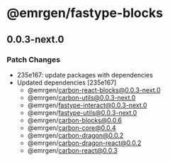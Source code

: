 # @emrgen/fastype-blocks

## 0.0.3-next.0

### Patch Changes

- 235e167: update packages with dependencies
- Updated dependencies [235e167]
  - @emrgen/carbon-react-blocks@0.0.3-next.0
  - @emrgen/carbon-utils@0.0.3-next.0
  - @emrgen/fastype-interact@0.0.3-next.0
  - @emrgen/fastype-utils@0.0.3-next.0
  - @emrgen/carbon-blocks@0.0.6
  - @emrgen/carbon-core@0.0.4
  - @emrgen/carbon-dragon@0.0.2
  - @emrgen/carbon-dragon-react@0.0.2
  - @emrgen/carbon-react@0.0.3
